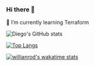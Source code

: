 ### Hi there 👋
🌱 I’m currently learning Terraform

<!--
**diegotony/diegotony** is a ✨ _special_ ✨ repository because its `README.md` (this file) appears on your GitHub profile.

Here are some ideas to get you started:

- 🔭 I’m currently working on ...
- 🌱 I’m currently learning ...
- 👯 I’m looking to collaborate on ...
- 🤔 I’m looking for help with ...
- 💬 Ask me about ...
- 📫 How to reach me: ...
- 😄 Pronouns: ...
- ⚡ Fun fact: ...
-->

![Diego's GitHub stats](https://github-readme-stats.vercel.app/api?username=diegotony&show_icons=true&theme=dark)

[![Top Langs](https://github-readme-stats.vercel.app/api/top-langs/?username=diegotony&layout=compact)](https://github.com/diegotony/github-readme-stats)

[![willianrod's wakatime stats](https://github-readme-stats.vercel.app/api/wakatime?username=diegotony&layout=compact)](https://github.com/diegotony/github-readme-stats)
